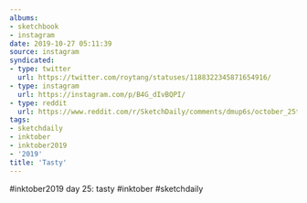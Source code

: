```yaml
---
albums:
- sketchbook
- instagram
date: 2019-10-27 05:11:39
source: instagram
syndicated:
- type: twitter
  url: https://twitter.com/roytang/statuses/1188322345871654916/
- type: instagram
  url: https://instagram.com/p/B4G_dIvBQPI/
- type: reddit
  url: https://www.reddit.com/r/SketchDaily/comments/dmup6s/october_25th_the_last_friday_in_october/f5dewad/
tags:
- sketchdaily
- inktober
- inktober2019
- '2019'
title: 'Tasty'
---
```


#inktober2019 day 25: tasty #inktober #sketchdaily
